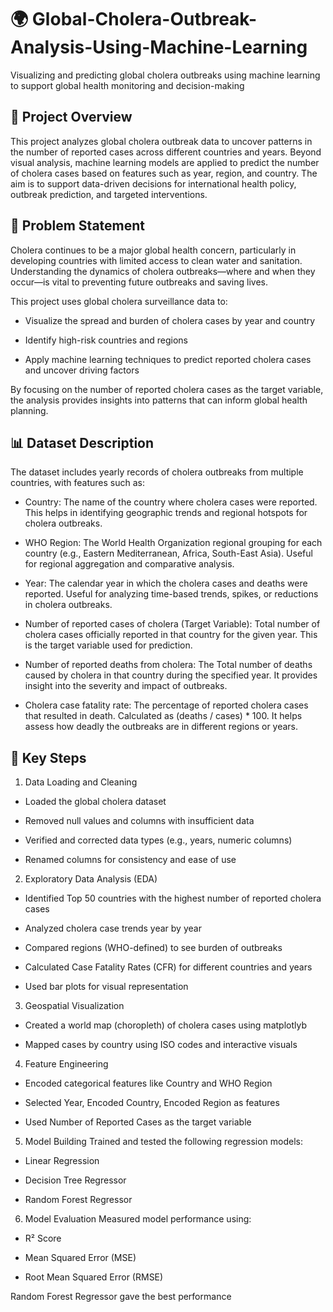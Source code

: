 # 🌍 Global-Cholera-Outbreak-Analysis-Using-Machine-Learning
Visualizing and predicting global cholera outbreaks using machine learning to support global health monitoring and decision-making

## 📌 Project Overview
This project analyzes global cholera outbreak data to uncover patterns in the number of reported cases across different countries and years. Beyond visual analysis, machine learning models are applied to predict the number of cholera cases based on features such as year, region, and country. The aim is to support data-driven decisions for international health policy, outbreak prediction, and targeted interventions.

## 🧾 Problem Statement
Cholera continues to be a major global health concern, particularly in developing countries with limited access to clean water and sanitation. Understanding the dynamics of cholera outbreaks—where and when they occur—is vital to preventing future outbreaks and saving lives.

This project uses global cholera surveillance data to:

- Visualize the spread and burden of cholera cases by year and country

- Identify high-risk countries and regions

- Apply machine learning techniques to predict reported cholera cases and uncover driving factors

By focusing on the number of reported cholera cases as the target variable, the analysis provides insights into patterns that can inform global health planning.

## 📊 Dataset Description
The dataset includes yearly records of cholera outbreaks from multiple countries, with features such as:

- Country: The name of the country where cholera cases were reported. This helps in identifying geographic trends and regional hotspots for cholera outbreaks.

- WHO Region: The World Health Organization regional grouping for each country (e.g., Eastern Mediterranean, Africa, South-East Asia). Useful for regional aggregation and comparative analysis.

- Year: The calendar year in which the cholera cases and deaths were reported. Useful for analyzing time-based trends, spikes, or reductions in cholera outbreaks.

- Number of reported cases of cholera (Target Variable): Total number of cholera cases officially reported in that country for the given year. This is the target variable used for prediction.

- Number of reported deaths from cholera: The Total number of deaths caused by cholera in that country during the specified year. It provides insight into the severity and impact of outbreaks.

- Cholera case fatality rate: The percentage of reported cholera cases that resulted in death. Calculated as (deaths / cases) * 100. It helps assess how deadly the outbreaks are in different regions or years.

## 🔑 Key Steps

1. Data Loading and Cleaning
- Loaded the global cholera dataset

- Removed null values and columns with insufficient data

- Verified and corrected data types (e.g., years, numeric columns)

- Renamed columns for consistency and ease of use

2. Exploratory Data Analysis (EDA)
- Identified Top 50 countries with the highest number of reported cholera cases

- Analyzed cholera case trends year by year

- Compared regions (WHO-defined) to see burden of outbreaks

- Calculated Case Fatality Rates (CFR) for different countries and years

- Used bar plots for visual representation

3. Geospatial Visualization
- Created a world map (choropleth) of cholera cases using matplotlyb

- Mapped cases by country using ISO codes and interactive visuals

4. Feature Engineering
- Encoded categorical features like Country and WHO Region

- Selected Year, Encoded Country, Encoded Region as features

- Used Number of Reported Cases as the target variable

5. Model Building
Trained and tested the following regression models:

- Linear Regression

- Decision Tree Regressor

- Random Forest Regressor

6. Model Evaluation
Measured model performance using:

- R² Score

- Mean Squared Error (MSE)

- Root Mean Squared Error (RMSE)

Random Forest Regressor gave the best performance

